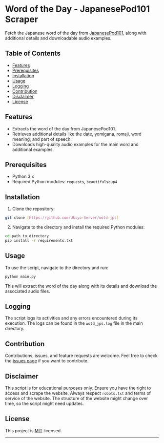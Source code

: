 # Word of the Day - JapanesePod101 Scraper

Fetch the Japanese word of the day from [JapanesePod101](https://www.japanesepod101.com/japanese-phrases), along with additional details and downloadable audio examples.

## Table of Contents
- [Features](#features)
- [Prerequisites](#prerequisites)
- [Installation](#installation)
- [Usage](#usage)
- [Logging](#logging)
- [Contribution](#contribution)
- [Disclaimer](#disclaimer)
- [License](#license)

## Features

- Extracts the word of the day from JapanesePod101.
- Retrieves additional details like the date, yomigana, romaji, word meaning, and part of speech.
- Downloads high-quality audio examples for the main word and additional examples.

## Prerequisites

- Python 3.x
- Required Python modules: `requests`, `beautifulsoup4`

## Installation

1. Clone the repository:
```bash
git clone [https://github.com/Ukiyo-Server/wotd-jps]
```

2. Navigate to the directory and install the required Python modules:
```bash
cd path_to_directory
pip install -r requirements.txt
```

## Usage

To use the script, navigate to the directory and run:

```bash
python main.py
```

This will extract the word of the day along with its details and download the associated audio files.

## Logging

The script logs its activities and any errors encountered during its execution. The logs can be found in the `wotd_jps.log` file in the main directory.

## Contribution

Contributions, issues, and feature requests are welcome. Feel free to check the [issues page](#) if you want to contribute.

## Disclaimer

This script is for educational purposes only. Ensure you have the right to access and scrape the website. Always respect `robots.txt` and terms of service of the website. The structure of the website might change over time, so the script might need updates.

## License

This project is [MIT](https://choosealicense.com/licenses/mit/) licensed.

---
